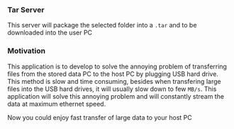 ### Tar Server

This server will package the selected folder into a `.tar` and to be downloaded into the user PC

### Motivation

This application is to develop to solve the annoying problem of transferring files from the stored data PC to the host PC by plugging USB hard drive. This method is slow and time consuming, besides when transfering large files into the USB hard drives, it will usually slow down to few `MB/s`. This application will solve this annoying problem and will constantly stream the data at maximum ethernet speed.

Now you could enjoy fast transfer of large data to your host PC
